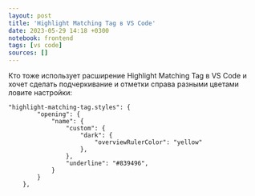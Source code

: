```yaml
---
layout: post
title: 'Highlight Matching Tag в VS Code'
date: 2023-05-29 14:18 +0300
notebook: frontend
tags: [vs code]
sources: []
---
```

Кто тоже использует расширение Highlight Matching Tag в VS Code и хочет сделать подчеркивание и отметки справа разными цветами ловите настройки:
```
"highlight-matching-tag.styles": {
        "opening": {
            "name": {
                "custom": {
                    "dark": {
                        "overviewRulerColor": "yellow"
                    },
                },
                "underline": "#839496",
            }
        }
    },
```